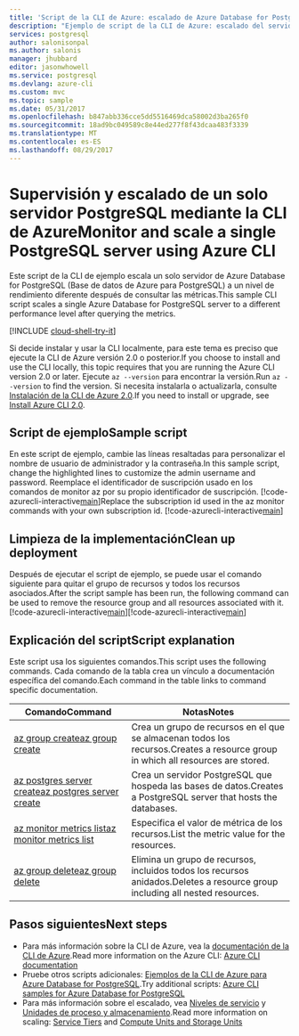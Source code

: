 ```yaml
---
title: 'Script de la CLI de Azure: escalado de Azure Database for PostgreSQL (Base de datos de Azure para PostgreSQL) | Microsoft Docs'
description: "Ejemplo de script de la CLI de Azure: escalado del servidor de Azure Database for PostgreSQL (Base de datos de Azure para PostgreSQL) a un nivel de rendimiento diferente después de consultar las métricas."
services: postgresql
author: salonisonpal
ms.author: salonis
manager: jhubbard
editor: jasonwhowell
ms.service: postgresql
ms.devlang: azure-cli
ms.custom: mvc
ms.topic: sample
ms.date: 05/31/2017
ms.openlocfilehash: b847abb336cce5dd5516469dca58002d3ba265f0
ms.sourcegitcommit: 18ad9bc049589c8e44ed277f8f43dcaa483f3339
ms.translationtype: MT
ms.contentlocale: es-ES
ms.lasthandoff: 08/29/2017
---
```

# <a name="monitor-and-scale-a-single-postgresql-server-using-azure-cli"></a><span data-ttu-id="86bcd-103">Supervisión y escalado de un solo servidor PostgreSQL mediante la CLI de Azure</span><span class="sxs-lookup"><span data-stu-id="86bcd-103">Monitor and scale a single PostgreSQL server using Azure CLI</span></span>
<span data-ttu-id="86bcd-104">Este script de la CLI de ejemplo escala un solo servidor de Azure Database for PostgreSQL (Base de datos de Azure para PostgreSQL) a un nivel de rendimiento diferente después de consultar las métricas.</span><span class="sxs-lookup"><span data-stu-id="86bcd-104">This sample CLI script scales a single Azure Database for PostgreSQL server to a different performance level after querying the metrics.</span></span> 

[!INCLUDE [cloud-shell-try-it](../../../includes/cloud-shell-try-it.md)]

<span data-ttu-id="86bcd-105">Si decide instalar y usar la CLI localmente, para este tema es preciso que ejecute la CLI de Azure versión 2.0 o posterior.</span><span class="sxs-lookup"><span data-stu-id="86bcd-105">If you choose to install and use the CLI locally, this topic requires that you are running the Azure CLI version 2.0 or later.</span></span> <span data-ttu-id="86bcd-106">Ejecute `az --version` para encontrar la versión.</span><span class="sxs-lookup"><span data-stu-id="86bcd-106">Run `az --version` to find the version.</span></span> <span data-ttu-id="86bcd-107">Si necesita instalarla o actualizarla, consulte [Instalación de la CLI de Azure 2.0]( /cli/azure/install-azure-cli).</span><span class="sxs-lookup"><span data-stu-id="86bcd-107">If you need to install or upgrade, see [Install Azure CLI 2.0]( /cli/azure/install-azure-cli).</span></span> 

## <a name="sample-script"></a><span data-ttu-id="86bcd-108">Script de ejemplo</span><span class="sxs-lookup"><span data-stu-id="86bcd-108">Sample script</span></span>
<span data-ttu-id="86bcd-109">En este script de ejemplo, cambie las líneas resaltadas para personalizar el nombre de usuario de administrador y la contraseña.</span><span class="sxs-lookup"><span data-stu-id="86bcd-109">In this sample script, change the highlighted lines to customize the admin username and password.</span></span> <span data-ttu-id="86bcd-110">Reemplace el identificador de suscripción usado en los comandos de monitor az por su propio identificador de suscripción. [!code-azurecli-interactive[main](../../../cli_scripts/postgresql/scale-postgresql-server/scale-postgresql-server.sh?highlight=15-16 "Cree y escale una instancia de Azure Database for PostgreSQL (Base de datos de Azure para PostgreSQL).")]</span><span class="sxs-lookup"><span data-stu-id="86bcd-110">Replace the subscription id used in the az monitor commands with your own subscription id. [!code-azurecli-interactive[main](../../../cli_scripts/postgresql/scale-postgresql-server/scale-postgresql-server.sh?highlight=15-16 "Create and scale Azure Database for PostgreSQL.")]</span></span>

## <a name="clean-up-deployment"></a><span data-ttu-id="86bcd-111">Limpieza de la implementación</span><span class="sxs-lookup"><span data-stu-id="86bcd-111">Clean up deployment</span></span>
<span data-ttu-id="86bcd-112">Después de ejecutar el script de ejemplo, se puede usar el comando siguiente para quitar el grupo de recursos y todos los recursos asociados.</span><span class="sxs-lookup"><span data-stu-id="86bcd-112">After the script sample has been run, the following command can be used to remove the resource group and all resources associated with it.</span></span>
<span data-ttu-id="86bcd-113">[!code-azurecli-interactive[main](../../../cli_scripts/postgresql/scale-postgresql-server/delete-postgresql.sh "Elimine el grupo de recursos.")]</span><span class="sxs-lookup"><span data-stu-id="86bcd-113">[!code-azurecli-interactive[main](../../../cli_scripts/postgresql/scale-postgresql-server/delete-postgresql.sh "Delete the resource group.")]</span></span>

## <a name="script-explanation"></a><span data-ttu-id="86bcd-114">Explicación del script</span><span class="sxs-lookup"><span data-stu-id="86bcd-114">Script explanation</span></span>
<span data-ttu-id="86bcd-115">Este script usa los siguientes comandos.</span><span class="sxs-lookup"><span data-stu-id="86bcd-115">This script uses the following commands.</span></span> <span data-ttu-id="86bcd-116">Cada comando de la tabla crea un vínculo a documentación específica del comando.</span><span class="sxs-lookup"><span data-stu-id="86bcd-116">Each command in the table links to command specific documentation.</span></span>

| <span data-ttu-id="86bcd-117">**Comando**</span><span class="sxs-lookup"><span data-stu-id="86bcd-117">**Command**</span></span> | <span data-ttu-id="86bcd-118">**Notas**</span><span class="sxs-lookup"><span data-stu-id="86bcd-118">**Notes**</span></span> |
|---|---|
| [<span data-ttu-id="86bcd-119">az group create</span><span class="sxs-lookup"><span data-stu-id="86bcd-119">az group create</span></span>](/cli/azure/group#create) | <span data-ttu-id="86bcd-120">Crea un grupo de recursos en el que se almacenan todos los recursos.</span><span class="sxs-lookup"><span data-stu-id="86bcd-120">Creates a resource group in which all resources are stored.</span></span> |
| [<span data-ttu-id="86bcd-121">az postgres server create</span><span class="sxs-lookup"><span data-stu-id="86bcd-121">az postgres server create</span></span>](/cli/azure/postgres/server#create) | <span data-ttu-id="86bcd-122">Crea un servidor PostgreSQL que hospeda las bases de datos.</span><span class="sxs-lookup"><span data-stu-id="86bcd-122">Creates a PostgreSQL server that hosts the databases.</span></span> |
| [<span data-ttu-id="86bcd-123">az monitor metrics list</span><span class="sxs-lookup"><span data-stu-id="86bcd-123">az monitor metrics list</span></span>](/cli/azure/monitor/metrics#list) | <span data-ttu-id="86bcd-124">Especifica el valor de métrica de los recursos.</span><span class="sxs-lookup"><span data-stu-id="86bcd-124">List the metric value for the resources.</span></span> |
| [<span data-ttu-id="86bcd-125">az group delete</span><span class="sxs-lookup"><span data-stu-id="86bcd-125">az group delete</span></span>](/cli/azure/group#delete) | <span data-ttu-id="86bcd-126">Elimina un grupo de recursos, incluidos todos los recursos anidados.</span><span class="sxs-lookup"><span data-stu-id="86bcd-126">Deletes a resource group including all nested resources.</span></span> |

## <a name="next-steps"></a><span data-ttu-id="86bcd-127">Pasos siguientes</span><span class="sxs-lookup"><span data-stu-id="86bcd-127">Next steps</span></span>
- <span data-ttu-id="86bcd-128">Para más información sobre la CLI de Azure, vea la [documentación de la CLI de Azure](/cli/azure/overview).</span><span class="sxs-lookup"><span data-stu-id="86bcd-128">Read more information on the Azure CLI: [Azure CLI documentation](/cli/azure/overview)</span></span>
- <span data-ttu-id="86bcd-129">Pruebe otros scripts adicionales: [Ejemplos de la CLI de Azure para Azure Database for PostgreSQL](../sample-scripts-azure-cli.md).</span><span class="sxs-lookup"><span data-stu-id="86bcd-129">Try additional scripts: [Azure CLI samples for Azure Database for PostgreSQL](../sample-scripts-azure-cli.md)</span></span>
- <span data-ttu-id="86bcd-130">Para más información sobre el escalado, vea [Niveles de servicio](../concepts-service-tiers.md) y [Unidades de proceso y almacenamiento](../concepts-compute-unit-and-storage.md).</span><span class="sxs-lookup"><span data-stu-id="86bcd-130">Read more information on scaling: [Service Tiers](../concepts-service-tiers.md) and [Compute Units and Storage Units](../concepts-compute-unit-and-storage.md)</span></span>

